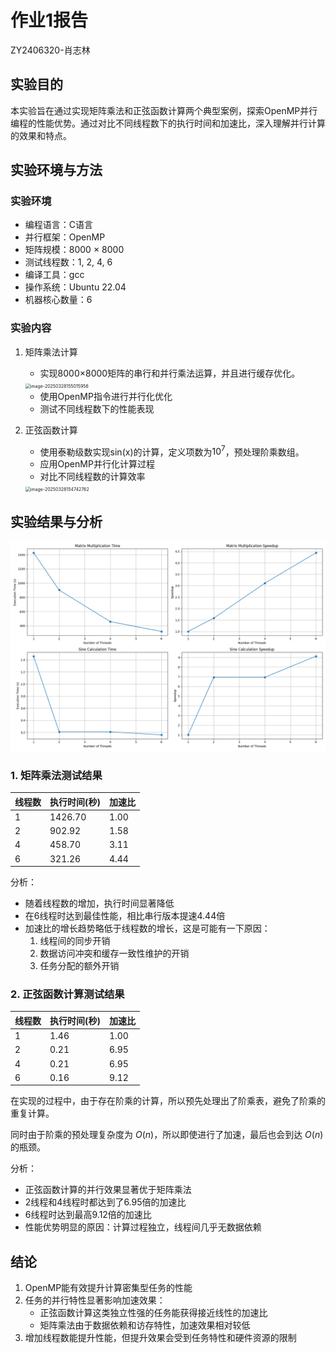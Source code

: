 # 作业1报告

ZY2406320-肖志林

## 实验目的

本实验旨在通过实现矩阵乘法和正弦函数计算两个典型案例，探索OpenMP并行编程的性能优势。通过对比不同线程数下的执行时间和加速比，深入理解并行计算的效果和特点。

## 实验环境与方法

### 实验环境
- 编程语言：C语言
- 并行框架：OpenMP
- 矩阵规模：8000 × 8000
- 测试线程数：1, 2, 4, 6
- 编译工具：gcc
- 操作系统：Ubuntu 22.04
- 机器核心数量：6

### 实验内容
1. 矩阵乘法计算
   - 实现8000×8000矩阵的串行和并行乘法运算，并且进行缓存优化。
   
   <img src="/Users/aythsr/Library/Application Support/typora-user-images/image-20250328155015956.png" alt="image-20250328155015956" style="zoom:50%;" />

   - 使用OpenMP指令进行并行化优化
   - 测试不同线程数下的性能表现
   
   
   
2. 正弦函数计算
   - 使用泰勒级数实现sin(x)的计算，定义项数为$10^7$，预处理阶乘数组。
   - 应用OpenMP并行化计算过程
   - 对比不同线程数的计算效率
   
   <img src="/Users/aythsr/Library/Application Support/typora-user-images/image-20250328154742762.png" alt="image-20250328154742762" style="zoom:50%;" />

## 实验结果与分析

<img src="res.png" alt="性能对比图" style="zoom: 50%;" />

### 1. 矩阵乘法测试结果

| 线程数 | 执行时间(秒) | 加速比 |
|--------|-------------|--------|
| 1      | 1426.70     | 1.00   |
| 2      | 902.92      | 1.58   |
| 4      | 458.70      | 3.11   |
| 6      | 321.26      | 4.44   |

分析：
- 随着线程数的增加，执行时间显著降低
- 在6线程时达到最佳性能，相比串行版本提速4.44倍
- 加速比的增长趋势略低于线程数的增长，这是可能有一下原因：
  1. 线程间的同步开销
  2. 数据访问冲突和缓存一致性维护的开销
  3. 任务分配的额外开销

### 2. 正弦函数计算测试结果

| 线程数 | 执行时间(秒) | 加速比 |
|--------|-------------|--------|
| 1      | 1.46        | 1.00   |
| 2      | 0.21        | 6.95   |
| 4      | 0.21        | 6.95   |
| 6      | 0.16        | 9.12   |

在实现的过程中，由于存在阶乘的计算，所以预先处理出了阶乘表，避免了阶乘的重复计算。

同时由于阶乘的预处理复杂度为 $O(n)$，所以即使进行了加速，最后也会到达 $O(n)$ 的瓶颈。

分析：
- 正弦函数计算的并行效果显著优于矩阵乘法
- 2线程和4线程时都达到了6.95倍的加速比
- 6线程时达到最高9.12倍的加速比
- 性能优势明显的原因：计算过程独立，线程间几乎无数据依赖


## 结论

1. OpenMP能有效提升计算密集型任务的性能
2. 任务的并行特性显著影响加速效果：
   - 正弦函数计算这类独立性强的任务能获得接近线性的加速比
   - 矩阵乘法由于数据依赖和访存特性，加速效果相对较低
3. 增加线程数能提升性能，但提升效果会受到任务特性和硬件资源的限制